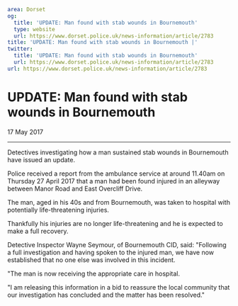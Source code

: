 ```yaml
area: Dorset
og:
  title: 'UPDATE: Man found with stab wounds in Bournemouth'
  type: website
  url: https://www.dorset.police.uk/news-information/article/2783
title: 'UPDATE: Man found with stab wounds in Bournemouth |'
twitter:
  title: 'UPDATE: Man found with stab wounds in Bournemouth'
  url: https://www.dorset.police.uk/news-information/article/2783
url: https://www.dorset.police.uk/news-information/article/2783
```

# UPDATE: Man found with stab wounds in Bournemouth

17 May 2017

* * *

Detectives investigating how a man sustained stab wounds in Bournemouth have issued an update.

Police received a report from the ambulance service at around 11.40am on Thursday 27 April 2017 that a man had been found injured in an alleyway between Manor Road and East Overcliff Drive.

The man, aged in his 40s and from Bournemouth, was taken to hospital with potentially life-threatening injuries.

Thankfully his injuries are no longer life-threatening and he is expected to make a full recovery.

Detective Inspector Wayne Seymour, of Bournemouth CID, said: "Following a full investigation and having spoken to the injured man, we have now established that no one else was involved in this incident.

"The man is now receiving the appropriate care in hospital.

"I am releasing this information in a bid to reassure the local community that our investigation has concluded and the matter has been resolved."
